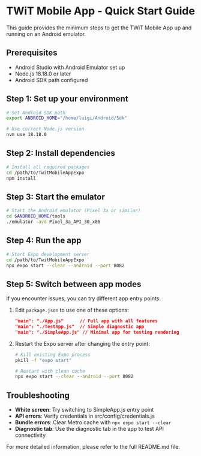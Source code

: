 # TWiT Mobile App - Quick Start Guide

This guide provides the minimum steps to get the TWiT Mobile App up and running on an Android emulator.

## Prerequisites

- Android Studio with Android Emulator set up
- Node.js 18.18.0 or later
- Android SDK path configured

## Step 1: Set up your environment

```bash
# Set Android SDK path
export ANDROID_HOME="/home/luigi/Android/Sdk"

# Use correct Node.js version
nvm use 18.18.0
```

## Step 2: Install dependencies

```bash
# Install all required packages
cd /path/to/TwitMobileAppExpo
npm install
```

## Step 3: Start the emulator

```bash
# Start the Android emulator (Pixel 3a or similar)
cd $ANDROID_HOME/tools
./emulator -avd Pixel_3a_API_30_x86
```

## Step 4: Run the app

```bash
# Start Expo development server
cd /path/to/TwitMobileAppExpo
npx expo start --clear --android --port 8082
```

## Step 5: Switch between app modes

If you encounter issues, you can try different app entry points:

1. Edit `package.json` to use one of these options:
   ```json
   "main": "./App.js"      // Full app with all features
   "main": "./TestApp.js"  // Simple diagnostic app
   "main": "./SimpleApp.js" // Minimal app for testing rendering
   ```

2. Restart the Expo server after changing the entry point:
   ```bash
   # Kill existing Expo process
   pkill -f "expo start"
   
   # Restart with clean cache
   npx expo start --clear --android --port 8082
   ```

## Troubleshooting

- **White screen**: Try switching to SimpleApp.js entry point
- **API errors**: Verify credentials in src/config/credentials.js
- **Bundle errors**: Clear Metro cache with `npx expo start --clear`
- **Diagnostic tab**: Use the diagnostic tab in the app to test API connectivity

For more detailed information, please refer to the full README.md file.

